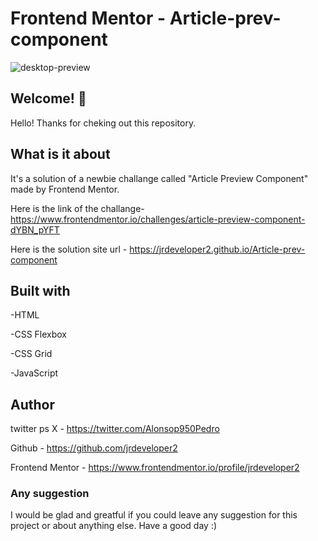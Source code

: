 # Frontend Mentor - Article-prev-component

![desktop-preview](https://github.com/jrdeveloper2/Article-prev-component/assets/77817102/bd173a17-4106-4f73-8c11-e95e182581e1)


## Welcome! 👋

Hello! Thanks for cheking out this repository.

## What is it about

It's a solution of a newbie challange called "Article Preview Component" made by Frontend Mentor.

Here is the link of the challange-
https://www.frontendmentor.io/challenges/article-preview-component-dYBN_pYFT

Here is the solution site url - https://jrdeveloper2.github.io/Article-prev-component


## Built with

-HTML

-CSS Flexbox

-CSS Grid

-JavaScript

## Author

twitter ps X - https://twitter.com/Alonsop950Pedro

Github - https://github.com/jrdeveloper2

Frontend Mentor - https://www.frontendmentor.io/profile/jrdeveloper2
### Any suggestion

I would be glad and greatful if you could leave any suggestion for this project or about anything else. Have a good day :)
